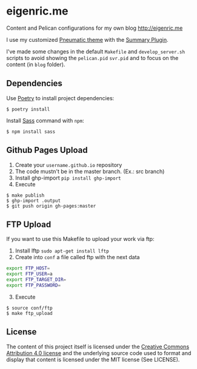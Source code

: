 # eigenric.me

Content and Pelican configurations for my own blog http://eigenric.me

I use my customized [Pneumatic theme](http://github.com/eigenric/pneumatic) with the [Summary Plugin](https://github.com/getpelican/pelican-plugins/tree/master/summary).

I've made some changes in the default `Makefile` and `develop_server.sh` scripts
to avoid showing the `pelican.pid` `svr.pid` and to focus on the content (in `blog` folder).

## Dependencies

Use [Poetry](https://python-poetry.org/) to install project dependencies:

```console
$ poetry install
```

Install [Sass](https://sass-lang.com/) command with `npm`:

```console
$ npm install sass
```

## Github Pages Upload

1. Create your `username.github.io` repository
2. The code mustn't be in the master branch. (Ex.: src branch)
3. Install ghp-import `pip install ghp-import`
4. Execute

```console
$ make publish
$ ghp-import .output
$ git push origin gh-pages:master
```

## FTP Upload

If you want to use this Makefile to upload your work via ftp:

1. Install lftp `sudo apt-get install lftp`
2. Create into `conf` a file called ftp with the next data

```bash
export FTP_HOST=
export FTP_USER=a
export FTP_TARGET_DIR=
export FTP_PASSWORD=
```

3. Execute

```console
$ source conf/ftp
$ make ftp_upload
```

## License


The content of this project itself is licensed under the [Creative Commons Attribution 4.0 license](http://creativecommons.org/licenses/by/4.0/)
and the underlying source code used to format and display that content is licensed under the MIT license (See LICENSE).
